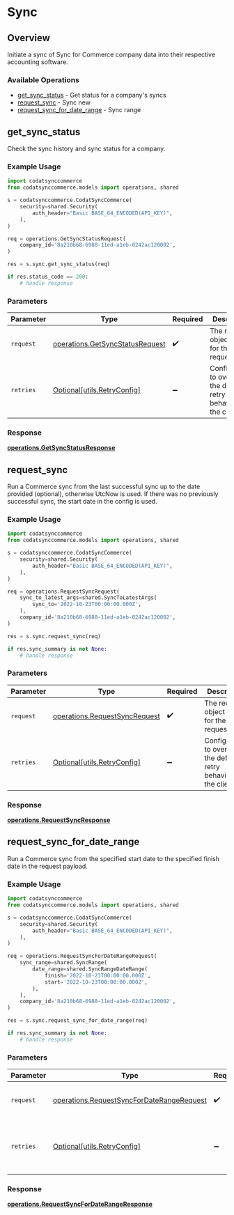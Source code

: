 # Sync

## Overview

Initiate a sync of Sync for Commerce company data into their respective accounting software.

### Available Operations

* [get_sync_status](#get_sync_status) - Get status for a company's syncs
* [request_sync](#request_sync) - Sync new
* [request_sync_for_date_range](#request_sync_for_date_range) - Sync range

## get_sync_status

Check the sync history and sync status for a company.

### Example Usage

```python
import codatsynccommerce
from codatsynccommerce.models import operations, shared

s = codatsynccommerce.CodatSyncCommerce(
    security=shared.Security(
        auth_header="Basic BASE_64_ENCODED(API_KEY)",
    ),
)

req = operations.GetSyncStatusRequest(
    company_id='8a210b68-6988-11ed-a1eb-0242ac120002',
)

res = s.sync.get_sync_status(req)

if res.status_code == 200:
    # handle response
```

### Parameters

| Parameter                                                                          | Type                                                                               | Required                                                                           | Description                                                                        |
| ---------------------------------------------------------------------------------- | ---------------------------------------------------------------------------------- | ---------------------------------------------------------------------------------- | ---------------------------------------------------------------------------------- |
| `request`                                                                          | [operations.GetSyncStatusRequest](../../models/operations/getsyncstatusrequest.md) | :heavy_check_mark:                                                                 | The request object to use for the request.                                         |
| `retries`                                                                          | [Optional[utils.RetryConfig]](../../models/utils/retryconfig.md)                   | :heavy_minus_sign:                                                                 | Configuration to override the default retry behavior of the client.                |


### Response

**[operations.GetSyncStatusResponse](../../models/operations/getsyncstatusresponse.md)**


## request_sync

Run a Commerce sync from the last successful sync up to the date provided (optional), otherwise UtcNow is used.
If there was no previously successful sync, the start date in the config is used.

### Example Usage

```python
import codatsynccommerce
from codatsynccommerce.models import operations, shared

s = codatsynccommerce.CodatSyncCommerce(
    security=shared.Security(
        auth_header="Basic BASE_64_ENCODED(API_KEY)",
    ),
)

req = operations.RequestSyncRequest(
    sync_to_latest_args=shared.SyncToLatestArgs(
        sync_to='2022-10-23T00:00:00.000Z',
    ),
    company_id='8a210b68-6988-11ed-a1eb-0242ac120002',
)

res = s.sync.request_sync(req)

if res.sync_summary is not None:
    # handle response
```

### Parameters

| Parameter                                                                      | Type                                                                           | Required                                                                       | Description                                                                    |
| ------------------------------------------------------------------------------ | ------------------------------------------------------------------------------ | ------------------------------------------------------------------------------ | ------------------------------------------------------------------------------ |
| `request`                                                                      | [operations.RequestSyncRequest](../../models/operations/requestsyncrequest.md) | :heavy_check_mark:                                                             | The request object to use for the request.                                     |
| `retries`                                                                      | [Optional[utils.RetryConfig]](../../models/utils/retryconfig.md)               | :heavy_minus_sign:                                                             | Configuration to override the default retry behavior of the client.            |


### Response

**[operations.RequestSyncResponse](../../models/operations/requestsyncresponse.md)**


## request_sync_for_date_range

Run a Commerce sync from the specified start date to the specified finish date in the request payload.

### Example Usage

```python
import codatsynccommerce
from codatsynccommerce.models import operations, shared

s = codatsynccommerce.CodatSyncCommerce(
    security=shared.Security(
        auth_header="Basic BASE_64_ENCODED(API_KEY)",
    ),
)

req = operations.RequestSyncForDateRangeRequest(
    sync_range=shared.SyncRange(
        date_range=shared.SyncRangeDateRange(
            finish='2022-10-23T00:00:00.000Z',
            start='2022-10-23T00:00:00.000Z',
        ),
    ),
    company_id='8a210b68-6988-11ed-a1eb-0242ac120002',
)

res = s.sync.request_sync_for_date_range(req)

if res.sync_summary is not None:
    # handle response
```

### Parameters

| Parameter                                                                                              | Type                                                                                                   | Required                                                                                               | Description                                                                                            |
| ------------------------------------------------------------------------------------------------------ | ------------------------------------------------------------------------------------------------------ | ------------------------------------------------------------------------------------------------------ | ------------------------------------------------------------------------------------------------------ |
| `request`                                                                                              | [operations.RequestSyncForDateRangeRequest](../../models/operations/requestsyncfordaterangerequest.md) | :heavy_check_mark:                                                                                     | The request object to use for the request.                                                             |
| `retries`                                                                                              | [Optional[utils.RetryConfig]](../../models/utils/retryconfig.md)                                       | :heavy_minus_sign:                                                                                     | Configuration to override the default retry behavior of the client.                                    |


### Response

**[operations.RequestSyncForDateRangeResponse](../../models/operations/requestsyncfordaterangeresponse.md)**

